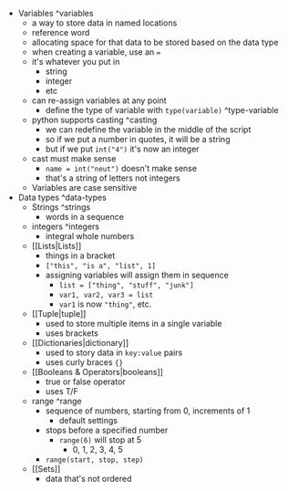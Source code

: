 - Variables ^variables
	- a way to store data in named locations
	- reference word
	- allocating space for that data to be stored based on the data type
	- when creating a variable, use an `=`
	- it's whatever you put in
		- string
		- integer
		- etc
	- can re-assign variables at any point
		- define the type of variable with `type(variable)` ^type-variable
	- python supports casting ^casting
		- we can redefine the variable in the middle of the script
		- so if we put a number in quotes, it will be a string
		- but if we put `int("4")` it's now an integer
	- cast must make sense
		- `name = int("neut")` doesn't make sense
		- that's a string of letters not integers
	- Variables are case sensitive
- Data types ^data-types
	- Strings ^strings
		- words in a sequence
	- integers ^integers
		- integral whole numbers
	- [[Lists|Lists]]
		- things in a bracket
		- `["this", "is a", "list", 1]`
		- assigning variables will assign them in sequence
			- `list = ["thing", "stuff", "junk"]`
			- `var1, var2, var3 = list`
			- `var1` is now `"thing"`, etc.
	- [[Tuple|tuple]]
		- used to store multiple items in a single variable
		- uses brackets
	- [[Dictionaries|dictionary]]
		- used to story data in `key:value` pairs
		- uses curly braces `{}`
	- [[Booleans & Operators|booleans]]
		- true or false operator
		- uses T/F
	- range ^range
		- sequence of numbers, starting from 0, increments of 1
			- default settings
		- stops before a specified number
			- ```range(6)``` will stop at 5
				- 0, 1, 2, 3, 4, 5
		- `range(start, stop, step)`
	- [[Sets]]
		- data that's not ordered